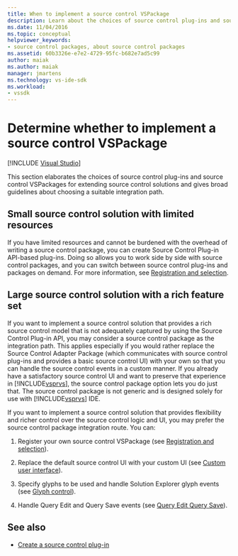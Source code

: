 ```yaml
---
title: When to implement a source control VSPackage
description: Learn about the choices of source control plug-ins and source control VSPackages that are available for extending Visual Studio source control solutions.
ms.date: 11/04/2016
ms.topic: conceptual
helpviewer_keywords:
- source control packages, about source control packages
ms.assetid: 60b3326e-e7e2-4729-95fc-b682e7ad5c99
author: maiak
ms.author: maiak
manager: jmartens
ms.technology: vs-ide-sdk
ms.workload:
- vssdk
---
```

# Determine whether to implement a source control VSPackage

 [!INCLUDE [Visual Studio](~/includes/applies-to-version/vs-windows-only.md)]

This section elaborates the choices of source control plug-ins and source control VSPackages for extending source control solutions and gives broad guidelines about choosing a suitable integration path.

## Small source control solution with limited resources

 If you have limited resources and cannot be burdened with the overhead of writing a source control package, you can create Source Control Plug-in API-based plug-ins. Doing so allows you to work side by side with source control packages, and you can switch between source control plug-ins and packages on demand. For more information, see [Registration and selection](../../extensibility/internals/registration-and-selection-source-control-vspackage.md).

## Large source control solution with a rich feature set

 If you want to implement a source control solution that provides a rich source control model that is not adequately captured by using the Source Control Plug-in API, you may consider a source control package as the integration path. This applies especially if you would rather replace the Source Control Adapter Package (which communicates with source control plug-ins and provides a basic source control UI) with your own so that you can handle the source control events in a custom manner. If you already have a satisfactory source control UI and want to preserve that experience in [!INCLUDE[vsprvs](../../code-quality/includes/vsprvs_md.md)], the source control package option lets you do just that. The source control package is not generic and is designed solely for use with [!INCLUDE[vsprvs](../../code-quality/includes/vsprvs_md.md)] IDE.

 If you want to implement a source control solution that provides flexibility and richer control over the source control logic and UI, you may prefer the source control package integration route. You can:

1. Register your own source control VSPackage (see [Registration and selection](../../extensibility/internals/registration-and-selection-source-control-vspackage.md)).

2. Replace the default source control UI with your custom UI (see [Custom user interface](../../extensibility/internals/custom-user-interface-source-control-vspackage.md)).

3. Specify glyphs to be used and handle Solution Explorer glyph events (see [Glyph control](../../extensibility/internals/glyph-control-source-control-vspackage.md)).

4. Handle Query Edit and Query Save events (see [Query Edit Query Save](../../extensibility/internals/query-edit-query-save-source-control-vspackage.md)).

## See also

- [Create a source control plug-in](../../extensibility/internals/creating-a-source-control-plug-in.md)
